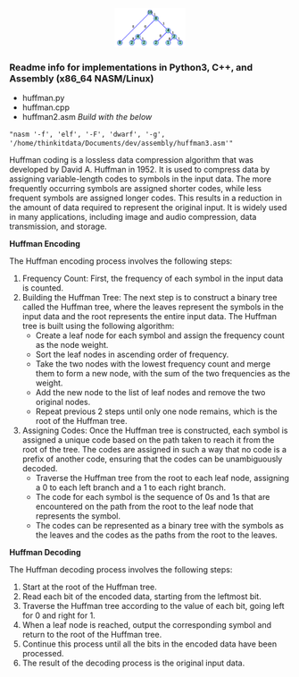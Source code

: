 <p align="center">
<img src="https://github.com/thinkitdata/encdec/blob/main/huffman/huff_ex_2.png" alt="Huffman Tree" width="25%" height="25%" title="Huffman Tree">
</p>

### Readme info for implementations in Python3, C++, and Assembly (x86_64 NASM/Linux)

- huffman.py
- huffman.cpp
- huffman2.asm
*Build with the below*
~~~
"nasm '-f', 'elf', '-F', 'dwarf', '-g', '/home/thinkitdata/Documents/dev/assembly/huffman3.asm'"
~~~

Huffman coding is a lossless data compression algorithm that was developed by David A. Huffman in 1952. It is used to compress data by assigning variable-length codes to symbols in the input data. The more frequently occurring symbols are assigned shorter codes, while less frequent symbols are assigned longer codes. This results in a reduction in the amount of data required to represent the original input.  It is widely used in many applications, including image and audio compression, data transmission, and storage.

**Huffman Encoding**

The Huffman encoding process involves the following steps:

1. Frequency Count: First, the frequency of each symbol in the input data is counted.
2. Building the Huffman Tree: The next step is to construct a binary tree called the Huffman tree, where the leaves represent the symbols in the input data and the root represents the entire input data. The Huffman tree is built using the following algorithm:
   - Create a leaf node for each symbol and assign the frequency count as the node weight.
   - Sort the leaf nodes in ascending order of frequency.
   - Take the two nodes with the lowest frequency count and merge them to form a new node, with the sum of the two frequencies as the weight.
   - Add the new node to the list of leaf nodes and remove the two original nodes.
   - Repeat previous 2 steps until only one node remains, which is the root of the Huffman tree.
3. Assigning Codes: Once the Huffman tree is constructed, each symbol is assigned a unique code based on the path taken to reach it from the root of the tree. The codes are assigned in such a way that no code is a prefix of another code, ensuring that the codes can be unambiguously decoded.
   - Traverse the Huffman tree from the root to each leaf node, assigning a 0 to each left branch and a 1 to each right branch.
   - The code for each symbol is the sequence of 0s and 1s that are encountered on the path from the root to the leaf node that represents the symbol.
   - The codes can be represented as a binary tree with the symbols as the leaves and the codes as the paths from the root to the leaves.

**Huffman Decoding**

The Huffman decoding process involves the following steps:

1. Start at the root of the Huffman tree.
2. Read each bit of the encoded data, starting from the leftmost bit.
3. Traverse the Huffman tree according to the value of each bit, going left for 0 and right for 1.
4. When a leaf node is reached, output the corresponding symbol and return to the root of the Huffman tree.
5. Continue this process until all the bits in the encoded data have been processed.
6. The result of the decoding process is the original input data.
